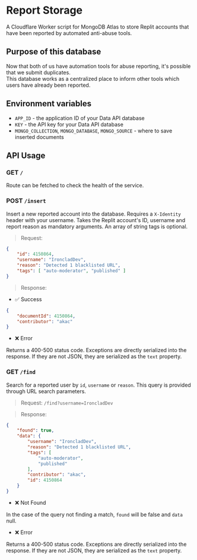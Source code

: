 # Report Storage

A Cloudflare Worker script for MongoDB Atlas to store Replit accounts that have been reported by automated anti-abuse tools.

## Purpose of this database
Now that both of us have automation tools for abuse reporting, it's possible that we submit duplicates.<br>
This database works as a centralized place to inform other tools which users have already been reported.

## Environment variables
- `APP_ID` - the application ID of your Data API database
- `KEY` - the API key for your Data API database
- `MONGO_COLLECTION`, `MONGO_DATABASE`, `MONGO_SOURCE` - where to save inserted documents

## API Usage
### GET `/`
Route can be fetched to check the health of the service.

### POST `/insert`
Insert a new reported account into the database. Requires a `X-Identity` header with your username.
Takes the Replit account's ID, username and report reason as mandatory arguments. An array of string tags is optional.

> Request:
```json
{
    "id": 4150864,
    "username": "IroncladDev",
    "reason": "Detected 1 blacklisted URL",
    "tags": [ "auto-moderator", "published" ]
}
```

> Response:
- ✅ Success

```json
{
    "documentId": 4150864,
    "contributor": "akac"
}
```

- ❌ Error

Returns a 400-500 status code.
Exceptions are directly serialized into the response. If they are not JSON, they are serialized as the `text` property.

### GET `/find`
Search for a reported user by `id`, `username` or `reason`. This query is provided through URL search parameters.

> Request:
`/find?username=IroncladDev`

> Response:
```json
{
    "found": true,
    "data": {
        "username": "IroncladDev",
        "reason": "Detected 1 blacklisted URL",
        "tags": [
            "auto-moderator",
            "published"
        ],
        "contributor": "akac",
        "id": 4150864
    }
}
```

- ❌ Not Found

In the case of the query not finding a match, `found` will be false and `data` null.

- ❌ Error

Returns a 400-500 status code.
Exceptions are directly serialized into the response. If they are not JSON, they are serialized as the `text` property.

